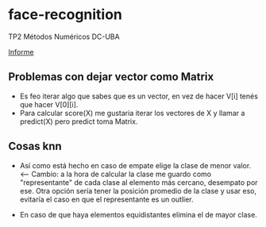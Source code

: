 # face-recognition

TP2 Métodos Numéricos DC-UBA

[Informe](https://www.overleaf.com/16138812khstvghvnqjx)

## Problemas con dejar vector como Matrix

* Es feo iterar algo que sabes que es un vector, en vez de hacer V[i] tenés que hacer V[0][i].
* Para calcular score(X) me gustaria iterar los vectores de X y llamar a predict(X) pero predict toma Matrix.  

## Cosas knn

* Así como está hecho en caso de empate elige la clase de menor valor. <-- Cambio: a la hora de calcular la clase me guardo como "representante" de cada clase al elemento más cercano, desempato por ese. Otra opción sería tener la posición promedio de la clase y usar eso, evitaría el caso en que el representante es un outlier.

* En caso de que haya elementos equidistantes elimina el de mayor clase.
